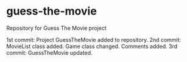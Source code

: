 # guess-the-movie
Repository for Guess The Movie project

1st commit: Project GuessTheMovie added to repository.
2nd commit: MovieList class added. Game class changed. Comments added.
3rd commit: GuessTheMovie updated.

